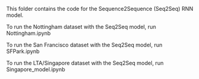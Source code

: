 This folder contains the code for the Sequence2Sequence (Seq2Seq) RNN model. 

To run the Nottingham dataset with the Seq2Seq model, run Nottingham.ipynb

To run the San Francisco dataset with the Seq2Seq model, run SFPark.ipynb

To run the LTA/Singapore dataset with the Seq2Seq model, run Singapore_model.ipynb


